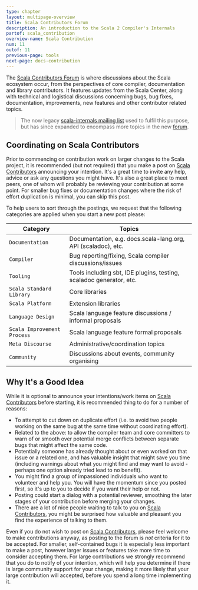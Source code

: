 ```yaml
---
type: chapter
layout: multipage-overview
title: Scala Contributors Forum
description: An introduction to the Scala 2 Compiler's Internals
partof: scala_contribution
overview-name: Scala Contribution
num: 11
outof: 11
previous-page: tools
next-page: docs-contribution
---
```


The [Scala Contributors Forum][scala-contributors] is where discussions about the Scala ecosystem
occur, from the perspectives of core compiler, documentation and library contributors. It features updates from the
Scala Center, along with technical and logistical discussions concerning bugs, bug fixes, documentation, improvements,
new features and other contributor related topics.

> The now legacy [scala-internals mailing list](https://groups.google.com/d/forum/scala-internals) used to fulfil this
> purpose, but has since expanded to encompass more topics in the new [forum][scala-contributors].

## Coordinating on Scala Contributors

Prior to commencing on contribution work on larger changes to the Scala project, it is recommended (but not required)
that you make a post on [Scala Contributors][scala-contributors] announcing your intention.
It's a great time to invite any help, advice or ask any questions you might have. It's also a great place to meet peers,
one of whom will probably be reviewing your contribution at some point.
For smaller bug fixes or documentation changes where the risk of effort duplication is minimal, you can skip this post.

To help users to sort through the postings, we request that the following categories are applied when you start a
new post please:

| Category                    | Topics                                                              |
|-----------------------------|---------------------------------------------------------------------|
| `Documentation`             | Documentation, e.g. docs.scala-lang.org, API (scaladoc), etc.       |
| `Compiler`                  | Bug reporting/fixing, Scala compiler discussions/issues             |
| `Tooling`                   | Tools including sbt, IDE plugins, testing, scaladoc generator, etc. |
| `Scala Standard Library`    | Core libraries                                                      |
| `Scala Platform`            | Extension libraries                                                 |
| `Language Design`           | Scala language feature discussions / informal proposals             |
| `Scala Improvement Process` | Scala language feature formal proposals                             |
| `Meta Discourse`            | Administrative/coordination topics                                  |
| `Community`                 | Discussions about events, community organising                      |

## Why It's a Good Idea

While it is optional to announce your intentions/work items on [Scala Contributors][scala-contributors] before starting,
it is recommended thing to do for a number of reasons:

* To attempt to cut down on duplicate effort (i.e. to avoid two people working on the same bug at the same time without coordinating effort).
* Related to the above: to allow the compiler team and core committers to warn of or smooth over potential merge conflicts between separate bugs that might affect the same code.
* Potentially someone has already thought about or even worked on that issue or a related one, and has valuable insight
that might save you time (including warnings about what you might find and may want to avoid - perhaps one option
already tried lead to no benefit).
* You might find a group of impassioned individuals who want to volunteer and help you. You will have the momentum since
you posted first, so it's up to you to decide if you want their help or not.
* Posting could start a dialog with a potential reviewer, smoothing the later stages of your contribution before
merging your changes.
* There are a lot of nice people waiting to talk to you on [Scala Contributors][scala-contributors], you might be
surprised how valuable and pleasant you find the experience of talking to them.

Even if you do not wish to post on [Scala Contributors][scala-contributors], please feel welcome to make contributions
anyway, as posting to the forum is *not* criteria for it to be accepted. For smaller, self-contained bugs it is
especially less important to make a post, however larger issues or features take more time to consider accepting them.
For large contributions we strongly recommend that you do to notify of your intention, which will help you determine if
there is large community support for your change, making it more likely that your large contribution will accepted,
before you spend a long time implementing it.

[scala-contributors]: https://contributors.scala-lang.org

